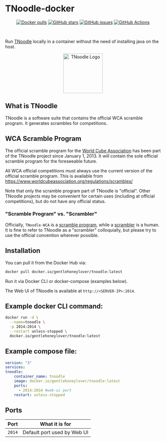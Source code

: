 # TNoodle-docker
<p align="center">
	<a href="https://hub.docker.com/r/gentlehoneylover/tnoodle/"><img alt="Docker pulls" src="https://img.shields.io/docker/pulls/gentlehoneylover/tnoodle?logo=docker&label=Docker%20pulls"></a>
	<a href="https://github.com/GentleHoneyLover/tnoodle-docker"><img alt="GitHub stars" src="https://img.shields.io/github/stars/gentlehoneylover/tnoodle-docker?logo=GitHub&label=GitHub%20stars&color=gold"></a>
	<a href="https://github.com/GentleHoneyLover/tnoodle-docker"><img alt="GitHub issues" src="https://img.shields.io/github/issues/gentlehoneylover/tnoodle-docker?logo=GitHub&label=GitHub%20issues"></a>
	<a href="https://actions-badge.atrox.dev/gentlehoneylover/tnoodle-docker/goto?ref=master"><img alt="GitHub Actions" src="https://img.shields.io/endpoint.svg?url=https%3A%2F%2Factions-badge.atrox.dev%2Fgentlehoneylover%2Ftnoodle-docker%2Fbadge%3Fref%3Dmaster&style=flat" /></a>
</p><br>

Run [TNoodle](https://www.worldcubeassociation.org/regulations/scrambles/) locally in a container without the need of installing java on the host.

<p align="center">
	<img src="https://raw.githubusercontent.com/thewca/tnoodle/master/tnoodle-server/src/main/resources/icons/tnoodle_logo_1024.png" alt="TNoodle Logo" height="128px"/>
</p>

## What is TNoodle

TNoodle is a software suite that contains the official WCA scramble program. It generates scrambles for competitions.

## WCA Scramble Program

The official scramble program for the [World Cube Association](https://www.worldcubeassociation.org/) has been part of the TNoodle project since January 1, 2013. It will contain the sole official scramble program for the foreseeable future.

All WCA official competitions must always use the current version of the official scramble program. This is available from <https://www.worldcubeassociation.org/regulations/scrambles/>

Note that only the scramble program part of TNoodle is "official". Other TNoodle projects may be convenient for certain uses (including at official competitions), but do not have any official status.

### "Scramble Program" vs. "Scrambler"

Officially, `TNoodle-WCA` is a [scramble program](https://www.worldcubeassociation.org/regulations/#4f), while a [scrambler](https://www.worldcubeassociation.org/regulations/#A2b) is a human. It is fine to refer to TNoodle as a "scrambler" colloquially, but please try to use the official convention wherever possible.

## Installation

You can pull it from the Docker Hub via:
```sh
docker pull docker.io/gentlehoneylover/tnoodle:latest
```
Run it via Docker CLI or docker-compose (examples below).

The Web UI of TNoodle is available at `http://<SERVER-IP>:2014`.

## Example docker CLI command:
```sh
docker run -d \
  --name=tnoodle \
  -p 2014:2014 \
  --restart unless-stopped \
  docker.io/gentlehoneylover/tnoodle:latest
```

## Example compose file:
```yaml
version: "3"
services:
tnoodle:
    container_name: tnoodle
    image: docker.io/gentlehoneylover/tnoodle:latest
    ports:
      - 2014:2014 #web-ui port 
    restart: unless-stopped
```

## Ports
|  Port   | What it is for                                                         |
| :-----: | ---------------------------------------------------------------------- |
| `2014`  | Default port used by Web UI                                            |